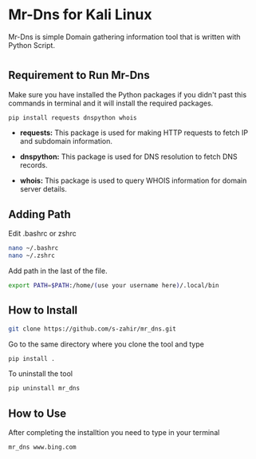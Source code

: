 # Mr-Dns for Kali Linux
Mr-Dns is simple Domain gathering information tool that is written with Python Script.
#


## Requirement to Run Mr-Dns
Make sure you have installed the Python packages if you didn't past this commands in terminal and it will install the required packages.

```bash
pip install requests dnspython whois

```

- **requests:** This package is used for making HTTP requests to fetch IP and subdomain information.

- **dnspython:** This package is used for DNS resolution to fetch DNS records.

- **whois:** This package is used to query WHOIS information for domain server details.

## Adding Path
Edit .bashrc or zshrc

```bash
nano ~/.bashrc
nano ~/.zshrc

```
Add path in the last of the file.

```bash
export PATH=$PATH:/home/(use your username here)/.local/bin

```
## How to Install

```bash
git clone https://github.com/s-zahir/mr_dns.git

```
Go to the same directory where you clone the tool and type

```bash
pip install . 

```
To uninstall the tool 

```bash
pip uninstall mr_dns

```
## How to Use
After completing the installtion you need to type in your terminal 

```bash
mr_dns www.bing.com 

```